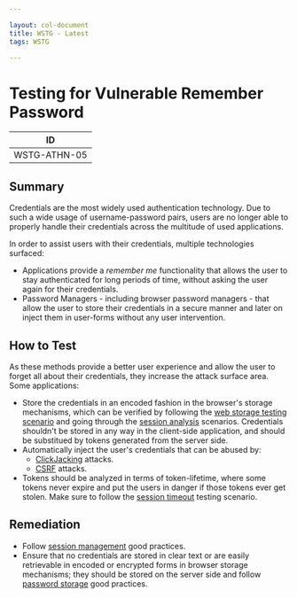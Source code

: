 ```yaml
---

layout: col-document
title: WSTG - Latest
tags: WSTG

---
```

# Testing for Vulnerable Remember Password

|ID            |
|--------------|
|WSTG-ATHN-05|

## Summary

Credentials are the most widely used authentication technology. Due to such a wide usage of username-password pairs, users are no longer able to properly handle their credentials across the multitude of used applications.

In order to assist users with their credentials, multiple technologies surfaced:

- Applications provide a *remember me* functionality that allows the user to stay authenticated for long periods of time, without asking the user again for their credentials.
- Password Managers - including browser password managers - that allow the user to store their credentials in a secure manner and later on inject them in user-forms without any user intervention.

## How to Test

As these methods provide a better user experience and allow the user to forget all about their credentials, they increase the attack surface area. Some applications:

- Store the credentials in an encoded fashion in the browser's storage mechanisms, which can be verified by following the [web storage testing scenario](../11-Client_Side_Testing/12-Testing_Browser_Storage.md) and going through the [session analysis](../06-Session_Management_Testing/01-Testing_for_Session_Management_Schema.md#session_analysis) scenarios. Credentials shouldn't be stored in any way in the client-side application, and should be substitued by tokens generated from the server side.
- Automatically inject the user's credentials that can be abused by:
  - [ClickJacking](../11-Client_Side_Testing/09-Testing_for_Clickjacking.md) attacks.
  - [CSRF](../06-Session_Management_Testing/05-Testing_for_Cross_Site_Request_Forgery.md) attacks.
- Tokens should be analyzed in terms of token-lifetime, where some tokens never expire and put the users in danger if those tokens ever get stolen. Make sure to follow the [session timeout](../06-Session_Management_Testing/07-Testing_Session_Timeout.md) testing scenario.

## Remediation

- Follow [session management](https://cheatsheetseries.owasp.org/cheatsheets/Session_Management_Cheat_Sheet.html) good practices.
- Ensure that no credentials are stored in clear text or are easily retrievable in encoded or encrypted forms in browser storage mechanisms; they should be stored on the server side and follow [password storage](https://cheatsheetseries.owasp.org/cheatsheets/Password_Storage_Cheat_Sheet.html) good practices.
